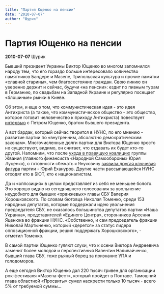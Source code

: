 ```yaml
---
title: "Партия Ющенко на пенсии"
date: "2010-07-07"
author: "Шурик"
---
```


# Партия Ющенко на пенсии

**2010-07-07** Шурик

Бывший президент Украины Виктор Ющенко во многом запомнился народу тем, что его гораздо больше интересовало количество памятников Бандере и Мазепе, Трипольская культура и прочие памятки «славной старины», чем благосостояние граждан. Свою линию он уверенно держит и сейчас, будучи «на пенсии»: ездит по пивным турам в Германию, по свадьбам на Западной Украине и регулярно посещает «блошиные» рынки в Киеве.

Об этом, и еще о том, что коммунистическая идея - это идея Антихриста (а также, что коммунистическое общество - это общество, которое готовит человечество к приходу Антихриста) повествует [интервью](http://obkom.net.ua/articles/2010-07/07.0929.shtml) с Петром Ющенко, братом бывшего президента.

А вот бардак, который сейчас творится в НУНС, по его мнению - развитие партии по «внутренним, абсолютно демократическим законам». Многочисленные долги партии для Виктора Ющенко просто не существуют, видимо, он считает, что отдавать их будет кто-то другой. Напомним, что после [ухода в правящую коалицию](/2395.md) группы Жвания (главного финансиста «Народной Самообороны» Юрия Луценко), о готовности сбежать к Януковичу [заявила другая ключевая фигура](/2380.md) партии - Юрий Ехануров. Другие части рассыпающейся НУНС отходят кто в БЮТ, кто к националистам.

Да и «оппозиция» в целом представляет из себя не меньшее болото. Это хорошо видно из сегодняшнего голосования за увольнение неудобного для бывших «оранжевых» главы СБУ Валерия Хорошковского. По словам бютовца Николая Томенко, среди 153 народных депутатов, которые поддержали идею увольнения председателя СБУ, не оказалось большинства депутатов партии «Наша Украина», представителей «Единого Центра», сторонников Арсения Яценюка во фракции НУНС. «Собственно, и сам председатель фракции Николай Мартыненко, который «дерется» за статус лидера оппозиционной фракции, решил поддержать Хорошковского», - отметил Томенко.

В самой партии Ющенко гуляют слухи, что к осени Виктора Андреевича заменит более молодой и перспективный Валентин Наливайченко, бывший глава СБУ, тоже рьяный борец за признание УПА и голодоморов.

А еще сегодня Виктор Ющенко дал 220 тысяч гривен для организации рок-фестиваля «Мазепа-фест», который пройдет в Полтаве. Тамошний глава областной «Просвиты» сумел наскрести только 10 тысяч - всего 5% от требуемой суммы...
